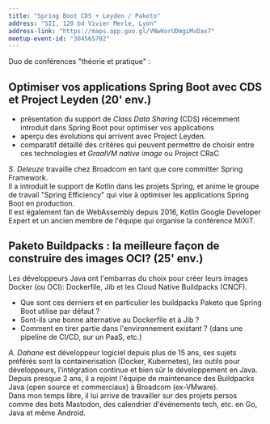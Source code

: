 ```yaml
---
title: "Spring Boot CDS + Leyden / Paketo"
address: "SII, 120 bd Vivier Merle, Lyon"
address-link: "https://maps.app.goo.gl/VNwKorUDmgiMvDax7"
meetup-event-id: "304565702"
---
```


Duo de conférences "théorie et pratique" :

## Optimiser vos applications Spring Boot avec CDS et Project Leyden (20' env.)

* présentation du support de _Class Data Sharing_ (CDS) récemment introduit dans Spring Boot pour optimiser vos applications
* aperçu des évolutions qui arrivent avec Project Leyden. 
* comparatif détaillé des critères qui peuvent permettre de choisir entre ces technologies et _GraalVM native image_ ou Project CRaC

_S. Deleuze_ travaille chez Broadcom en tant que core committer Spring Framework.  
Il a introduit le support de Kotlin dans les projets Spring, et anime le groupe de travail "Spring Efficiency" qui vise à optimiser les applications Spring Boot en production.  
Il est également fan de WebAssembly depuis 2016, Kotlin Google Developer Expert et un ancien membre de l'équipe qui organise la conférence MiXiT.


## Paketo Buildpacks : la meilleure façon de construire des images OCI? (25' env.)

Les développeurs Java ont l'embarras du choix pour créer leurs images Docker (ou OCI): Dockerfile, Jib et les Cloud Native Buildpacks (CNCF).
* Que sont ces derniers et en particulier les buildpacks Paketo que Spring Boot utilise par défaut ?
* Sont-ils une bonne alternative au Dockerfile et à Jib ?
* Comment en tirer partie dans l'environnement existant ? (dans une pipeline de CI/CD, sur un PaaS, etc.)

_A. Dahane_ est développeur logiciel depuis plus de 15 ans, ses sujets préférés sont la containerisation (Docker, Kubernetes), les outils pour développeurs, l’intégration continue et bien sûr le développement en Java.  
Depuis presque 2 ans, il a rejoint l'équipe de maintenance des Buildpacks Java (open source et commerciaux) à Broadcom (ex-VMware).  
Dans mon temps libre, il lui arrive de travailler sur des projets persos comme des bots Mastodon, des calendrier d'événements tech, etc. en Go, Java et même Android.
